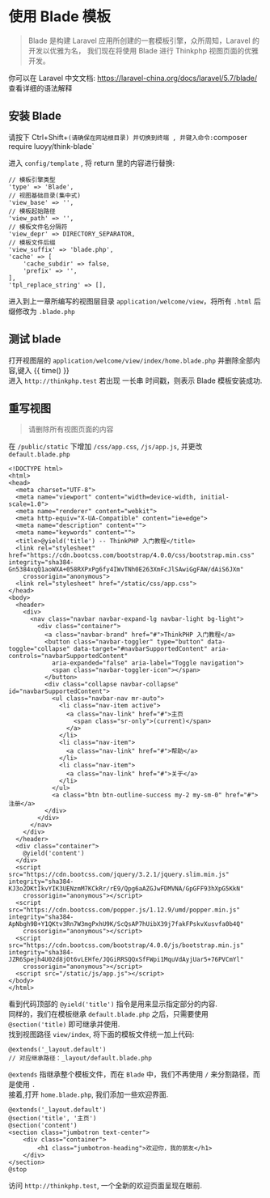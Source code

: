 # 使用 Blade 模板

> Blade 是构建 Laravel 应用所创建的一套模板引擎，众所周知，Laravel 的开发以优雅为名， 我们现在将使用 Blade 进行 Thinkphp 视图页面的优雅开发。

你可以在 Laravel 中文文档: https://laravel-china.org/docs/laravel/5.7/blade/  查看详细的语法解释

## 安装 Blade  

请按下 Ctrl+Shift+` (请确保在网站根目录) 并切换到终端 , 并键入命令:
`composer require luoyy/think-blade`

进入 `config/template` , 将 return 里的内容进行替换:

~~~~ config
// 模板引擎类型
'type' => 'Blade',
// 视图基础目录(集中式)
'view_base' => '',
// 模板起始路径
'view_path' => '',
// 模板文件名分隔符
'view_depr' => DIRECTORY_SEPARATOR,
// 模板文件后缀
'view_suffix' => 'blade.php',
'cache' => [
    'cache_subdir' => false,
    'prefix' => '',
],
'tpl_replace_string' => [],
~~~~

进入到上一章所编写的视图层目录 `application/welcome/view`，将所有 `.html` 后缀修改为 `.blade.php`

## 测试 blade

打开视图层的 `application/welcome/view/index/home.blade.php` 并删除全部内容,键入 {{ time() }}  
进入 `http://thinkphp.test` 若出现 一长串 时间戳，则表示 Blade 模板安装成功.

## 重写视图

>请删除所有视图页面的内容

在 `/public/static` 下增加 `/css/app.css`, `/js/app.js`, 并更改 `default.blade.php`

~~~~ blade
<!DOCTYPE html>
<html>
<head>
  <meta charset="UTF-8">
  <meta name="viewport" content="width=device-width, initial-scale=1.0">
  <meta name="renderer" content="webkit">
  <meta http-equiv="X-UA-Compatible" content="ie=edge">
  <meta name="description" content="">
  <meta name="keywords" content="">
  <title>@yield('title') -- ThinkPHP 入门教程</title>
  <link rel="stylesheet" href="https://cdn.bootcss.com/bootstrap/4.0.0/css/bootstrap.min.css" integrity="sha384-Gn5384xqQ1aoWXA+058RXPxPg6fy4IWvTNh0E263XmFcJlSAwiGgFAW/dAiS6JXm"
    crossorigin="anonymous">
  <link rel="stylesheet" href="/static/css/app.css">
</head>
<body>
  <header>
    <div>
      <nav class="navbar navbar-expand-lg navbar-light bg-light">
        <div class="container">
          <a class="navbar-brand" href="#">ThinkPHP 入门教程</a>
          <button class="navbar-toggler" type="button" data-toggle="collapse" data-target="#navbarSupportedContent" aria-controls="navbarSupportedContent"
            aria-expanded="false" aria-label="Toggle navigation">
            <span class="navbar-toggler-icon"></span>
          </button>
          <div class="collapse navbar-collapse" id="navbarSupportedContent">
            <ul class="navbar-nav mr-auto">
              <li class="nav-item active">
                <a class="nav-link" href="#">主页
                  <span class="sr-only">(current)</span>
                </a>
              </li>
              <li class="nav-item">
                <a class="nav-link" href="#">帮助</a>
              </li>
              <li class="nav-item">
                <a class="nav-link" href="#">关于</a>
              </li>
            </ul>
            <a class="btn btn-outline-success my-2 my-sm-0" href="#">注册</a>
          </div>
        </div>
      </nav>
    </div>
  </header>
  <div class="container">
    @yield('content')
  </div>
  <script src="https://cdn.bootcss.com/jquery/3.2.1/jquery.slim.min.js" integrity="sha384-KJ3o2DKtIkvYIK3UENzmM7KCkRr/rE9/Qpg6aAZGJwFDMVNA/GpGFF93hXpG5KkN"
    crossorigin="anonymous"></script>
  <script src="https://cdn.bootcss.com/popper.js/1.12.9/umd/popper.min.js" integrity="sha384-ApNbgh9B+Y1QKtv3Rn7W3mgPxhU9K/ScQsAP7hUibX39j7fakFPskvXusvfa0b4Q"
    crossorigin="anonymous"></script>
  <script src="https://cdn.bootcss.com/bootstrap/4.0.0/js/bootstrap.min.js" integrity="sha384-JZR6Spejh4U02d8jOt6vLEHfe/JQGiRRSQQxSfFWpi1MquVdAyjUar5+76PVCmYl"
    crossorigin="anonymous"></script>
  <script src="/static/js/app.js"></script>
</body>
</html>
~~~~

看到代码顶部的 `@yield('title')` 指令是用来显示指定部分的内容.  
同样的，我们在模板继承 `default.blade.php` 之后，只需要使用 `@section('title)` 即可继承并使用.  
找到视图路径 `view/index`, 将下面的模板文件统一加上代码:

~~~~ blade
@extends('_layout.default')
// 对应继承路径：_layout/default.blade.php
~~~~

`@extends` 指继承整个模板文件，而在 `Blade` 中，我们不再使用 `/` 来分割路径，而是使用 `.`  
接着,打开 `home.blade.php`, 我们添加一些欢迎界面.  

~~~~ blade
@extends('_layout.default')
@section('title', '主页')
@section('content')
<section class="jumbotron text-center">
    <div class="container">
        <h1 class="jumbotron-heading">欢迎你，我的朋友</h1>
    </div>
</section>
@stop
~~~~

访问 `http://thinkphp.test`, 一个全新的欢迎页面呈现在眼前.